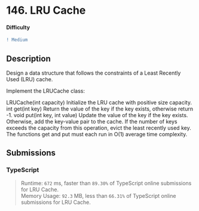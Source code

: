 # 146. LRU Cache

#### Difficulty

```diff
! Medium
```

## Description

Design a data structure that follows the constraints of a Least Recently Used (LRU) cache.

Implement the LRUCache class:

LRUCache(int capacity) Initialize the LRU cache with positive size capacity.
int get(int key) Return the value of the key if the key exists, otherwise return -1.
void put(int key, int value) Update the value of the key if the key exists. Otherwise, add the key-value pair to the cache. If the number of keys exceeds the capacity from this operation, evict the least recently used key.
The functions get and put must each run in O(1) average time complexity.

## Submissions

### TypeScript

> Runtime: `672` ms, faster than `89.30%` of TypeScript online submissions for LRU Cache.  
> Memory Usage: `92.3` MB, less than `66.31%` of TypeScript online submissions for LRU Cache.
